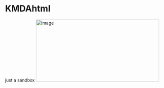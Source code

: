 # KMDAhtml
just a sandbox
<img width="400" height="201" alt="image" src="https://github.com/user-attachments/assets/8282a562-5117-41e1-9422-a34f88a57fff" />
